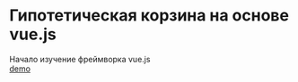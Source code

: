 # Гипотетическая корзина на основе vue.js
Начало изучение фреймворка vue.js  
[demo](https://vitaliy-ce.github.io/vue-cart/)
